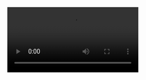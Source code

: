 <video src="https://github.com/aizwellenstan/readme_video/blob/main/tutorial.mp4"/>
[![Watch the video](https://i.imgur.com/vKb2F1B.png)](https://github.com/aizwellenstan/readme_video/blob/main/tutorial.mp4)
